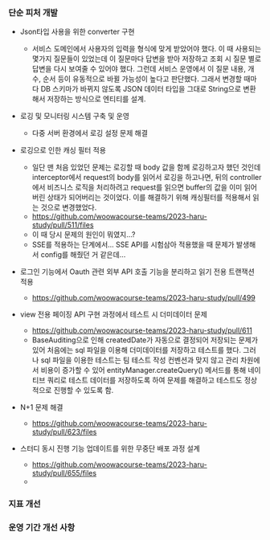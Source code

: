 
### 단순 피처 개발

- Json타입 사용을 위한 converter 구현
	- 서비스 도메인에서 사용자의 입력을 형식에 맞게 받았어야 했다. 이 때 사용되는 몇가지 질문들이 있었는데 이 질문마다 답변을 받아 저장하고 조회 시 질문 별로 답변을 다시 보여줄 수 있어야 했다. 그런데 서비스 운영에서 이 질문 내용, 개수, 순서 등이 유동적으로 바뀔 가능성이 높다고 판단했다. 그래서 변경할 때마다 DB 스키마가 바뀌지 않도록 JSON 데이터 타입을 그대로 String으로 변환해서 저장하는 방식으로 엔티티를 설계.

- 로깅 및 모니터링 시스템 구축 및 운영
	- 다중 서버 환경에서 로깅 설정 문제 해결
	
- 로깅으로 인한 캐싱 필터 적용
	- 일단 맨 처음 있었던 문제는 로깅할 때 body 값을 함께 로깅하고자 했던 것인데 interceptor에서 request의 body를 읽어서 로깅을 하고나면, 뒤의 controller에서 비즈니스 로직을 처리하려고 request를 읽으면 buffer의 값을 이미 읽어버린 상태가 되어버리는 것이었다. 이를 해결하기 위해 캐싱필터를 적용해서 읽는 것으로 변경했었다.
	- https://github.com/woowacourse-teams/2023-haru-study/pull/511/files
	- 이 때 당시 문제의 원인이 뭐였지...?
	- SSE를 적용하는 단계에서... SSE API를 시험삼아 적용했을 때 문제가 발생해서 config를 해줬던 거 같은데...

- 로그인 기능에서 Oauth 관련 외부 API 호출 기능을 분리하고 읽기 전용 트랜잭션 적용
	- https://github.com/woowacourse-teams/2023-haru-study/pull/499

- view 전용 페이징 API 구현 과정에서 테스트 시 더미데이터 문제
	- https://github.com/woowacourse-teams/2023-haru-study/pull/611
	- BaseAuditing으로 인해 createdDate가 자동으로 결정되어 저장되는 문제가 있어 처음에는 sql 파일을 이용해 더미데이터를 저장하고 테스트를 했다. 그러나 sql 파일을 이용한 테스트는 팀 테스트 작성 컨벤션과 맞지 않고 관리 차원에서 비용이 증가할 수 있어 entityManager.createQuery() 메서드를 통해 네이티브 쿼리로 테스트 데이터를 저장하도록 하여 문제를 해결하고 테스트도 정상적으로 진행할 수 있도록 함.

- N+1 문제 해결
	- https://github.com/woowacourse-teams/2023-haru-study/pull/623/files

- 스터디 동시 진행 기능 업데이트를 위한 무중단 배포 과정 설계
	- https://github.com/woowacourse-teams/2023-haru-study/pull/655/files
	- 

### 지표 개선


### 운영 기간 개선 사항

